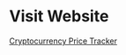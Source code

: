 # Visit Website

[Cryptocurrency Price Tracker](https://chirag1705.github.io/crypto-price-tracker/)

